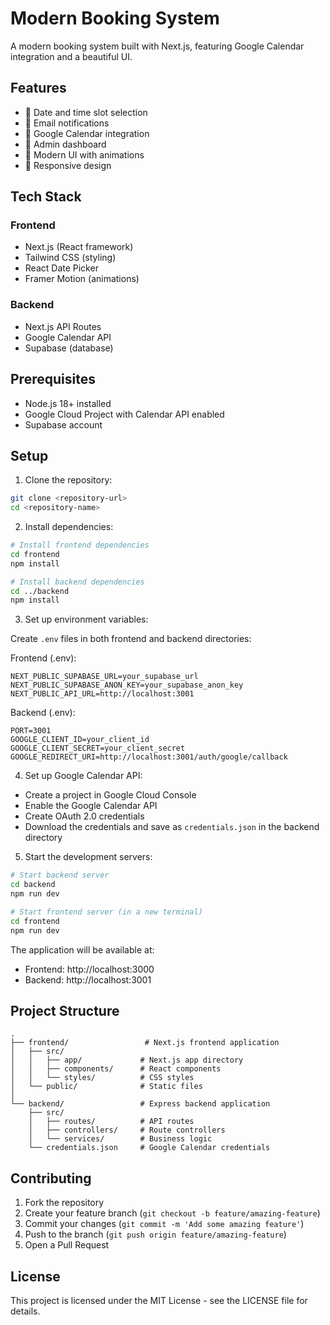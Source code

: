 # Modern Booking System

A modern booking system built with Next.js, featuring Google Calendar integration and a beautiful UI.

## Features

- 📅 Date and time slot selection
- 📧 Email notifications
- 🔄 Google Calendar integration
- 👤 Admin dashboard
- 🎨 Modern UI with animations
- 📱 Responsive design

## Tech Stack

### Frontend
- Next.js (React framework)
- Tailwind CSS (styling)
- React Date Picker
- Framer Motion (animations)

### Backend
- Next.js API Routes
- Google Calendar API
- Supabase (database)

## Prerequisites

- Node.js 18+ installed
- Google Cloud Project with Calendar API enabled
- Supabase account

## Setup

1. Clone the repository:
```bash
git clone <repository-url>
cd <repository-name>
```

2. Install dependencies:
```bash
# Install frontend dependencies
cd frontend
npm install

# Install backend dependencies
cd ../backend
npm install
```

3. Set up environment variables:

Create `.env` files in both frontend and backend directories:

Frontend (.env):
```
NEXT_PUBLIC_SUPABASE_URL=your_supabase_url
NEXT_PUBLIC_SUPABASE_ANON_KEY=your_supabase_anon_key
NEXT_PUBLIC_API_URL=http://localhost:3001
```

Backend (.env):
```
PORT=3001
GOOGLE_CLIENT_ID=your_client_id
GOOGLE_CLIENT_SECRET=your_client_secret
GOOGLE_REDIRECT_URI=http://localhost:3001/auth/google/callback
```

4. Set up Google Calendar API:
- Create a project in Google Cloud Console
- Enable the Google Calendar API
- Create OAuth 2.0 credentials
- Download the credentials and save as `credentials.json` in the backend directory

5. Start the development servers:

```bash
# Start backend server
cd backend
npm run dev

# Start frontend server (in a new terminal)
cd frontend
npm run dev
```

The application will be available at:
- Frontend: http://localhost:3000
- Backend: http://localhost:3001

## Project Structure

```
.
├── frontend/                 # Next.js frontend application
│   ├── src/
│   │   ├── app/             # Next.js app directory
│   │   ├── components/      # React components
│   │   └── styles/          # CSS styles
│   └── public/              # Static files
│
└── backend/                 # Express backend application
    ├── src/
    │   ├── routes/          # API routes
    │   ├── controllers/     # Route controllers
    │   └── services/        # Business logic
    └── credentials.json     # Google Calendar credentials
```

## Contributing

1. Fork the repository
2. Create your feature branch (`git checkout -b feature/amazing-feature`)
3. Commit your changes (`git commit -m 'Add some amazing feature'`)
4. Push to the branch (`git push origin feature/amazing-feature`)
5. Open a Pull Request

## License

This project is licensed under the MIT License - see the LICENSE file for details. 